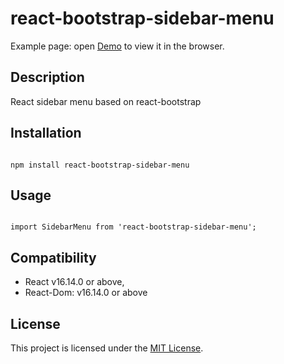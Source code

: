 # react-bootstrap-sidebar-menu

Example page: open [Demo](https://ivp-dev.github.io/react-bootstrap-sidebar-menu) to view it in the browser.


Description
------------------------------------------------------------------------------

React sidebar menu based on react-bootstrap


Installation
------------------------------------------------------------------------------

```

npm install react-bootstrap-sidebar-menu

```

Usage
------------------------------------------------------------------------------

```

import SidebarMenu from 'react-bootstrap-sidebar-menu';

```



Compatibility
------------------------------------------------------------------------------

* React v16.14.0 or above,
* React-Dom: v16.14.0 or above


License
------------------------------------------------------------------------------

This project is licensed under the [MIT License](LICENSE.md).
